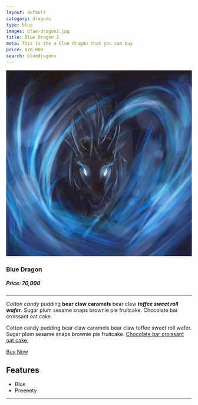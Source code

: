 ```yaml
---
layout: default
category: dragons
type: blue
images: blue-dragon2.jpg
title: Blue Dragon 2
meta: This is the a blue dragon that you can buy
price: $70,000
search: bluedragons
---
```


![images](/images/blue-dragon2.jpg)

### Blue Dragon
##### Price: 70,000

---

*Cotton candy* pudding **bear claw caramels** bear claw ***toffee sweet roll wafer***. Sugar plum sesame snaps brownie pie fruitcake. Chocolate bar croissant oat cake.

Cotton candy pudding bear claw caramels bear claw toffee sweet roll wafer. Sugar plum sesame snaps brownie pie fruitcake. [Chocolate bar croissant oat cake.]()

<a class="btn2" href="{{site.baseurl}}/cart/"> Buy Now</a>

## Features

- Blue
- Preeeety

<hr>
